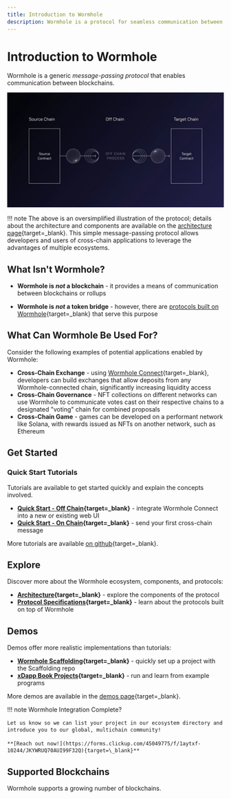 ```yaml
---
title: Introduction to Wormhole
description: Wormhole is a protocol for seamless communication between blockchains, enabling cross-chain applications and integrations.
---
```

<!-- 
some links are blank because not all the pages are created yet
also missing the list of blockchains 

!!! No need to put all links in bold : check the rest
-->
# Introduction to Wormhole

Wormhole is a generic _message-passing protocol_ that enables communication between blockchains.

![Message-passing process in the Wormhole protocol](/images/learn/introduction/introduction-1.webp)

!!! note
    The above is an oversimplified illustration of the protocol; details about the architecture and components are available on the [architecture page](/learn/architecture/){target=\_blank}.
This simple message-passing protocol allows developers and users of cross-chain applications to leverage the advantages of multiple ecosystems.

## What Isn't Wormhole?

- **Wormhole is _not_ a blockchain** - it provides a means of communication between blockchains or rollups

- **Wormhole is _not_ a token bridge** - however, there are [protocols built on Wormhole](https://portalbridge.com/#/transfer){target=\_blank} that serve this purpose

## What Can Wormhole Be Used For?

Consider the following examples of potential applications enabled by Wormhole:

- **Cross-Chain Exchange** - using [Wormhole Connect](#){target=\_blank}, developers can build exchanges that allow deposits from any Wormhole-connected chain, significantly increasing liquidity access
- **Cross-Chain Governance** - NFT collections on different networks can use Wormhole to communicate votes cast on their respective chains to a designated "voting" chain for combined proposals
- **Cross-Chain Game** - games can be developed on a performant network like Solana, with rewards issued as NFTs on another network, such as Ethereum

## Get Started

### Quick Start Tutorials

Tutorials are available to get started quickly and explain the concepts involved.

- **[Quick Start - Off Chain](#){target=\_blank}** - integrate Wormhole Connect into a new or existing web UI
- **[Quick Start - On Chain](#){target=\_blank}** - send your first cross-chain message

More tutorials are available [on github](#){target=\_blank}. <!-- tutorials will be on the docs site -->

## Explore

Discover more about the Wormhole ecosystem, components, and protocols:

- **[Architecture](/learn/architecture/){target=\_blank}** - explore the components of the protocol
- **[Protocol Specifications](https://github.com/wormhole-foundation/wormhole/tree/main/whitepapers){target=\_blank}** - learn about the protocols built on top of Wormhole

## Demos

Demos offer more realistic implementations than tutorials:

- **[Wormhole Scaffolding](https://github.com/wormhole-foundation/wormhole-scaffolding){target=\_blank}** - quickly set up a project with the Scaffolding repo
- **[xDapp Book Projects](https://github.com/wormhole-foundation/xdapp-book/tree/main/projects){target=\_blank}** - run and learn from example programs

More demos are available in the [demos page](#){target=\_blank}.

!!! note
    Wormhole Integration Complete?

    Let us know so we can list your project in our ecosystem directory and introduce you to our global, multichain community!

    **[Reach out now!](https://forms.clickup.com/45049775/f/1aytxf-10244/JKYWRUQ70AUI99F32Q){target=\_blank}**

## Supported Blockchains

Wormhole supports a growing number of blockchains.

<!-- List of Blockchains here -->